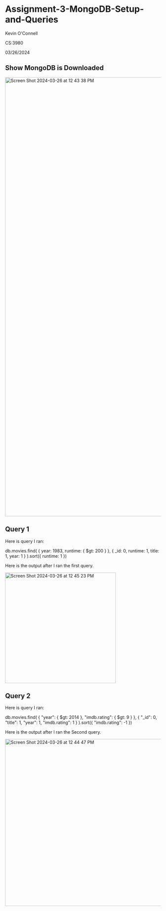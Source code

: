 # Assignment-3-MongoDB-Setup-and-Queries

Kevin O'Connell

CS:3980

03/26/2024

## Show MongoDB is Downloaded 

<img width="1422" alt="Screen Shot 2024-03-26 at 12 43 38 PM" src="https://github.com/KevinOConnell7/Assignment-3-MongoDB-Setup-and-Queries/assets/45603150/fd252a91-3696-4950-9deb-7b35170dcc4c">

## Query 1

Here is query I ran:

db.movies.find(
  { year: 1983, runtime: { $gt: 200 } },
  { _id: 0, runtime: 1, title: 1, year: 1 }
).sort({ runtime: 1 })


Here is the output after I ran the first query.

<img width="358" alt="Screen Shot 2024-03-26 at 12 45 23 PM" src="https://github.com/KevinOConnell7/Assignment-3-MongoDB-Setup-and-Queries/assets/45603150/a0675052-05d1-4ae6-90cc-df7d6f43c337">


## Query 2

Here is query I ran:

db.movies.find(
  {
    "year": { $gt: 2014 },
    "imdb.rating": { $gt: 9 }
  },
  {
    "_id": 0,
    "title": 1,
    "year": 1,
    "imdb.rating": 1
  }
).sort({ "imdb.rating": -1 })

Here is the output after I ran the Second query.

<img width="541" alt="Screen Shot 2024-03-26 at 12 44 47 PM" src="https://github.com/KevinOConnell7/Assignment-3-MongoDB-Setup-and-Queries/assets/45603150/dd42de19-63ad-4f88-8e62-1e90e264168b">

